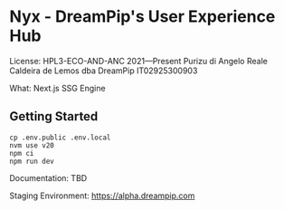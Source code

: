 # Nyx - DreamPip's User Experience Hub

License: HPL3-ECO-AND-ANC 2021—Present
Purizu di Angelo Reale Caldeira de Lemos dba DreamPip
IT02925300903

What: Next.js SSG Engine

## Getting Started

```
cp .env.public .env.local
nvm use v20
npm ci
npm run dev
```

Documentation: TBD

Staging Environment: https://alpha.dreampip.com

